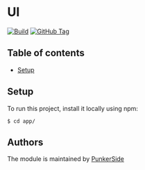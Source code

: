 # UI

[![Build](https://github.com/punkerside/api/actions/workflows/main.yml/badge.svg?branch=master)](https://github.com/punkerside/api/actions/workflows/main.yml)
[![GitHub Tag](https://img.shields.io/github/tag-date/punkerside/api.svg?style=plastic)](https://github.com/punkerside/api/tags/)

## Table of contents
* [Setup](#setup)

## Setup
To run this project, install it locally using npm:

```
$ cd app/
```

## Authors

The module is maintained by [PunkerSide](https://github.com/punkerside)
